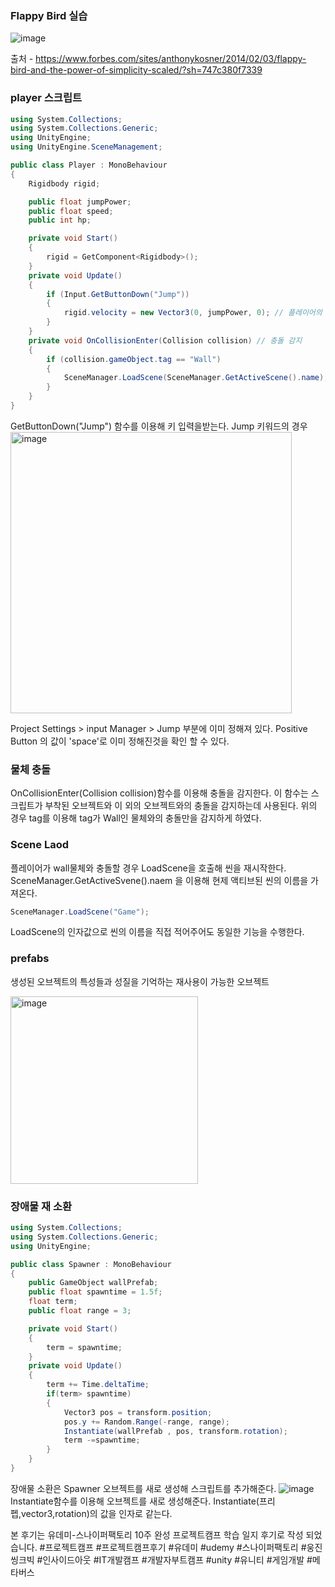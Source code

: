 ### Flappy Bird 실습
![image](https://github.com/iou-bohun/Udemy_Project_Camp/assets/56661597/0e0f001e-fa29-4634-849a-cffb867b4f16)

출처 - https://www.forbes.com/sites/anthonykosner/2014/02/03/flappy-bird-and-the-power-of-simplicity-scaled/?sh=747c380f7339

### player 스크립트
```c#
using System.Collections;
using System.Collections.Generic;
using UnityEngine;
using UnityEngine.SceneManagement;

public class Player : MonoBehaviour
{
    Rigidbody rigid;

    public float jumpPower;
    public float speed;
    public int hp;

    private void Start()
    {
        rigid = GetComponent<Rigidbody>();  
    }
    private void Update()
    {
        if (Input.GetButtonDown("Jump"))
        {
            rigid.velocity = new Vector3(0, jumpPower, 0); // 플레이어의 점프 
        }
    }
    private void OnCollisionEnter(Collision collision) // 충돌 감지
    {
        if (collision.gameObject.tag == "Wall")
        {
            SceneManager.LoadScene(SceneManager.GetActiveScene().name);
        }
    }
}
```

GetButtonDown("Jump") 함수를 이용해 키 입력을받는다. 
Jump 키워드의 경우   
<img width="450" alt="image" src="https://github.com/iou-bohun/Udemy_Project_Camp/assets/56661597/c9f14f0a-7f7e-41d1-8e7f-52694d61ec3c">

Project Settings > input Manager > Jump 부분에 이미 정해져 있다.
Positive Button 의 값이 'space'로 이미 정해진것을 확인 할 수 있다. 

### 물체 충돌  
OnCollisionEnter(Collision collision)함수를 이용해 충돌을 감지한다. 
이 함수는 스크립트가 부착된 오브젝트와 이 외의 오브젝트와의 충돌을 감지하는데 사용된다. 
위의 경우 tag를 이용해 tag가 Wall인 물체와의 충돌만을 감지하게 하였다. 

### Scene Laod  
플레이어가 wall물체와 충돌할 경우 LoadScene을 호출해 씬을 재시작한다. 
SceneManager.GetActiveSvene().naem 을 이용해 현제 액티브된 씬의 이름을 가져온다. 
```c#
SceneManager.LoadScene("Game");
```
LoadScene의 인자값으로 씬의 이름을 직접 적어주어도 동일한 기능을 수행한다. 

### prefabs
생성된 오브젝트의 특성들과 성질을 기억하는 재사용이 가능한 오브젝트  

<img width="300" alt="image" src="https://github.com/iou-bohun/Udemy_Project_Camp/assets/56661597/0157288b-e688-43bf-ba4e-dbe1980f2ec5">

### 장애물 재 소환
```c#
using System.Collections;
using System.Collections.Generic;
using UnityEngine;

public class Spawner : MonoBehaviour
{
    public GameObject wallPrefab;
    public float spawntime = 1.5f;
    float term;
    public float range = 3;

    private void Start()
    {
        term = spawntime;
    }
    private void Update()
    {
        term += Time.deltaTime;
        if(term> spawntime)
        {
            Vector3 pos = transform.position;
            pos.y += Random.Range(-range, range);
            Instantiate(wallPrefab , pos, transform.rotation);
            term -=spawntime;
        }
    }
}
```
장애물 소환은 Spawner 오브젝트를 새로 생성해 스크립트를 추가해준다.
![image](https://github.com/iou-bohun/Udemy_Project_Camp/assets/56661597/a896d87f-26b0-43ca-b745-dba61afd2d56)
Instantiate함수를 이용해 오브젝트를 새로 생성해준다. 
Instantiate(프리펩,vector3,rotation)의 값을 인자로 같는다. 



본 후기는 유데미-스나이퍼팩토리 10주 완성 프로젝트캠프 학습 일지 후기로 작성 되었습니다.
#프로젝트캠프 #프로젝트캠프후기 #유데미 #udemy #스나이퍼팩토리 #웅진씽크빅 #인사이드아웃 #IT개발캠프 #개발자부트캠프 #unity #유니티 #게임개발 #메타버스 
